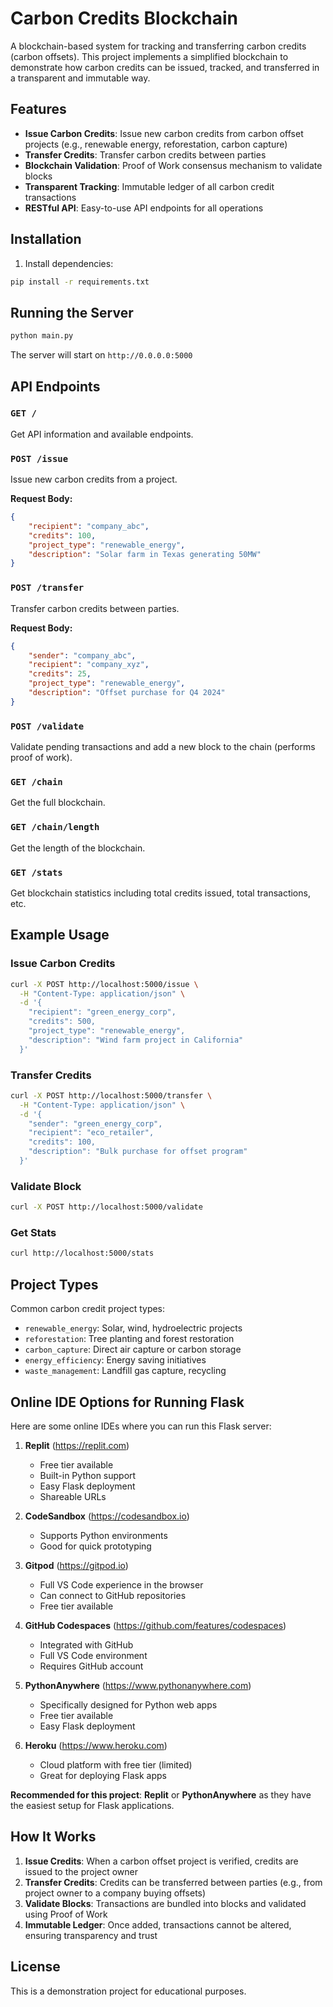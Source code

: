# Carbon Credits Blockchain

A blockchain-based system for tracking and transferring carbon credits (carbon offsets). This project implements a simplified blockchain to demonstrate how carbon credits can be issued, tracked, and transferred in a transparent and immutable way.

## Features

- **Issue Carbon Credits**: Issue new carbon credits from carbon offset projects (e.g., renewable energy, reforestation, carbon capture)
- **Transfer Credits**: Transfer carbon credits between parties
- **Blockchain Validation**: Proof of Work consensus mechanism to validate blocks
- **Transparent Tracking**: Immutable ledger of all carbon credit transactions
- **RESTful API**: Easy-to-use API endpoints for all operations

## Installation

1. Install dependencies:
```bash
pip install -r requirements.txt
```

## Running the Server

```bash
python main.py
```

The server will start on `http://0.0.0.0:5000`

## API Endpoints

### `GET /`
Get API information and available endpoints.

### `POST /issue`
Issue new carbon credits from a project.

**Request Body:**
```json
{
    "recipient": "company_abc",
    "credits": 100,
    "project_type": "renewable_energy",
    "description": "Solar farm in Texas generating 50MW"
}
```

### `POST /transfer`
Transfer carbon credits between parties.

**Request Body:**
```json
{
    "sender": "company_abc",
    "recipient": "company_xyz",
    "credits": 25,
    "project_type": "renewable_energy",
    "description": "Offset purchase for Q4 2024"
}
```

### `POST /validate`
Validate pending transactions and add a new block to the chain (performs proof of work).

### `GET /chain`
Get the full blockchain.

### `GET /chain/length`
Get the length of the blockchain.

### `GET /stats`
Get blockchain statistics including total credits issued, total transactions, etc.

## Example Usage

### Issue Carbon Credits
```bash
curl -X POST http://localhost:5000/issue \
  -H "Content-Type: application/json" \
  -d '{
    "recipient": "green_energy_corp",
    "credits": 500,
    "project_type": "renewable_energy",
    "description": "Wind farm project in California"
  }'
```

### Transfer Credits
```bash
curl -X POST http://localhost:5000/transfer \
  -H "Content-Type: application/json" \
  -d '{
    "sender": "green_energy_corp",
    "recipient": "eco_retailer",
    "credits": 100,
    "description": "Bulk purchase for offset program"
  }'
```

### Validate Block
```bash
curl -X POST http://localhost:5000/validate
```

### Get Stats
```bash
curl http://localhost:5000/stats
```

## Project Types

Common carbon credit project types:
- `renewable_energy`: Solar, wind, hydroelectric projects
- `reforestation`: Tree planting and forest restoration
- `carbon_capture`: Direct air capture or carbon storage
- `energy_efficiency`: Energy saving initiatives
- `waste_management`: Landfill gas capture, recycling

## Online IDE Options for Running Flask

Here are some online IDEs where you can run this Flask server:

1. **Replit** (https://replit.com)
   - Free tier available
   - Built-in Python support
   - Easy Flask deployment
   - Shareable URLs

2. **CodeSandbox** (https://codesandbox.io)
   - Supports Python environments
   - Good for quick prototyping

3. **Gitpod** (https://gitpod.io)
   - Full VS Code experience in the browser
   - Can connect to GitHub repositories
   - Free tier available

4. **GitHub Codespaces** (https://github.com/features/codespaces)
   - Integrated with GitHub
   - Full VS Code environment
   - Requires GitHub account

5. **PythonAnywhere** (https://www.pythonanywhere.com)
   - Specifically designed for Python web apps
   - Free tier available
   - Easy Flask deployment

6. **Heroku** (https://www.heroku.com)
   - Cloud platform with free tier (limited)
   - Great for deploying Flask apps

**Recommended for this project**: **Replit** or **PythonAnywhere** as they have the easiest setup for Flask applications.

## How It Works

1. **Issue Credits**: When a carbon offset project is verified, credits are issued to the project owner
2. **Transfer Credits**: Credits can be transferred between parties (e.g., from project owner to a company buying offsets)
3. **Validate Blocks**: Transactions are bundled into blocks and validated using Proof of Work
4. **Immutable Ledger**: Once added, transactions cannot be altered, ensuring transparency and trust

## License

This is a demonstration project for educational purposes.

